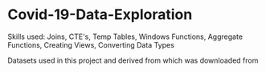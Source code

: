 # Covid-19-Data-Exploration
Skills used: Joins, CTE's, Temp Tables, Windows Functions, Aggregate Functions, Creating Views, Converting Data Types

Datasets used in this project and derived from which was downloaded from 
